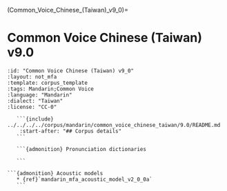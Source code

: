 
(Common_Voice_Chinese_(Taiwan)_v9_0)=
# Common Voice Chinese (Taiwan) v9.0

``````{corpus} Common Voice Chinese (Taiwan) v9.0
:id: "Common Voice Chinese (Taiwan) v9_0"
:layout: not_mfa
:template: corpus_template
:tags: Mandarin;Common Voice
:language: "Mandarin"
:dialect: "Taiwan"
:license: "CC-0"

   ```{include} ../../../../corpus/mandarin/common_voice_chinese_taiwan/9.0/README.md
    :start-after: "## Corpus details"
   ```

   ```{admonition} Pronunciation dictionaries

   ```

```{admonition} Acoustic models
   * {ref}`mandarin_mfa_acoustic_model_v2_0_0a`
   ```
``````
